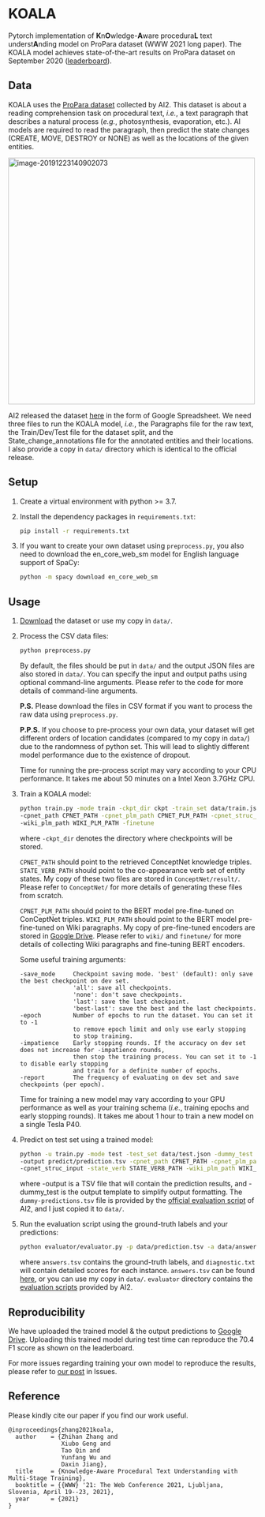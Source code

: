 # KOALA
Pytorch implementation of **K**n**O**wledge-**A**ware procedura**L** text underst**A**nding model on ProPara dataset (WWW 2021 long paper). The KOALA model achieves state-of-the-art results on ProPara dataset on September 2020 ([leaderboard](https://leaderboard.allenai.org/propara/submissions/public)).

## Data

KOALA uses the [ProPara dataset](http://data.allenai.org/propara/) collected by AI2. This dataset is about a reading comprehension task on procedural text, *i.e.*, a text paragraph that describes a natural process (*e.g.*, photosynthesis, evaporation, etc.). AI models are required to read the paragraph, then predict the state changes (CREATE, MOVE, DESTROY or NONE) as well as the locations of the given entities.

<img src="./image/propara.png" alt="image-20191223140902073" width=500 />

AI2 released the dataset [here](https://docs.google.com/spreadsheets/d/1x5Ct8EmQs2hVKOYX7b2nS0AOoQi4iM7H9d9isXRDwgM/edit#gid=832930347) in the form of Google Spreadsheet. We need three files to run the KOALA model, *i.e.*, the Paragraphs file for the raw text, the Train/Dev/Test file for the dataset split, and the State_change_annotations file for the annotated entities and their locations. I also provide a copy in `data/` directory which is identical to the official release.

## Setup

1. Create a virtual environment with python >= 3.7.

2. Install the dependency packages in `requirements.txt`:

   ```bash
   pip install -r requirements.txt
   ```

3. If you want to create your own dataset using `preprocess.py`, you also need to download the en_core_web_sm model for English language support of SpaCy:

   ```bash
   python -m spacy download en_core_web_sm
   ```

## Usage

1. [Download](https://docs.google.com/spreadsheets/d/1x5Ct8EmQs2hVKOYX7b2nS0AOoQi4iM7H9d9isXRDwgM/edit#gid=832930347) the dataset or use my copy in `data/`.

2. Process the CSV data files:

   ```bash
   python preprocess.py
   ```

   By default, the files should be put in `data/` and the output JSON files are also stored in `data/`. You can specify the input and output paths using optional command-line arguments. Please refer to the code for more details of command-line arguments.
   
   **P.S.** Please download the files in CSV format if you want to process the raw data using `preprocess.py`.
   
   **P.P.S.** If you choose to pre-process your own data, your dataset will get different orders of location candidates (compared to my copy in `data/`) due to the randomness of python set. This will lead to slightly different model performance due to the existence of dropout.

   Time for running the pre-process script may vary according to your CPU performance. It takes me about 50 minutes on a Intel Xeon 3.7GHz CPU.

3. Train a KOALA model:

   ```bash
   python train.py -mode train -ckpt_dir ckpt -train_set data/train.json -dev_set data/dev.json\
   -cpnet_path CPNET_PATH -cpnet_plm_path CPNET_PLM_PATH -cpnet_struc_input -state_verb STATE_VERB_PATH\
   -wiki_plm_path WIKI_PLM_PATH -finetune
   ```

   where `-ckpt_dir` denotes the directory where checkpoints will be stored.

   `CPNET_PATH` should point to the retrieved ConceptNet knowledge triples.  `STATE_VERB_PATH` should point to the co-appearance verb set of entity states. My copy of these two files are stored in `ConceptNet/result/`. Please refer to `ConceptNet/` for more details of generating these files from scratch.

   `CPNET_PLM_PATH` should point to the BERT model pre-fine-tuned on ConCeptNet triples. `WIKI_PLM_PATH` should point to the BERT model pre-fine-tuned on Wiki paragraphs. My copy of pre-fine-tuned encoders are stored in [Google Drive](https://drive.google.com/drive/folders/1i0rFPx5DKUXXgoaqlyYsEHLqPonz1yWF?usp=sharing). Please refer to `wiki/` and `finetune/` for more details of collecting Wiki paragraphs and fine-tuning BERT encoders.

   Some useful training arguments:

   ```
   -save_mode     Checkpoint saving mode. 'best' (default): only save the best checkpoint on dev set. 
                  'all': save all checkpoints. 
                  'none': don't save checkpoints.
                  'last': save the last checkpoint.
                  'best-last': save the best and the last checkpoints.
   -epoch         Number of epochs to run the dataset. You can set it to -1 
                  to remove epoch limit and only use early stopping 
                  to stop training.
   -impatience    Early stopping rounds. If the accuracy on dev set does not increase for -impatience rounds, 
                  then stop the training process. You can set it to -1 to disable early stopping 
                  and train for a definite number of epochs.
   -report        The frequency of evaluating on dev set and save checkpoints (per epoch).
   ```

   Time for training a new model may vary according to your GPU performance as well as your training schema (*i.e.*, training epochs and early stopping rounds). It takes me about 1 hour to train a new model on a single Tesla P40.

4. Predict on test set using a trained model:

   ```bash
   python -u train.py -mode test -test_set data/test.json -dummy_test data/dummy-predictions.tsv\
   -output predict/prediction.tsv -cpnet_path CPNET_PATH -cpnet_plm_path CPNET_PLM_PATH\
   -cpnet_struc_input -state_verb STATE_VERB_PATH -wiki_plm_path WIKI_PLM_PATH -restore ckpt/best_checkpoint.pt
   ```

   where -output is a TSV file that will contain the prediction results, and -dummy_test is the output template to simplify output formatting. The `dummy-predictions.tsv` file is provided by the [official evaluation script](https://github.com/allenai/aristo-leaderboard/tree/master/propara/data/test) of AI2, and I just copied it to `data/`.

5. Run the evaluation script using the ground-truth labels and your predictions:

   ```bash
   python evaluator/evaluator.py -p data/prediction.tsv -a data/answers.tsv --diagnostics data/diagnostic.txt
   ```

   where `answers.tsv` contains the ground-truth labels, and `diagnostic.txt` will contain detailed scores for each instance. `answers.tsv` can be found [here](https://github.com/allenai/aristo-leaderboard/tree/master/propara/data/test), or you can use my copy in `data/`. `evaluator` directory contains the [evaluation scripts](https://github.com/allenai/aristo-leaderboard/tree/master/propara/evaluator) provided by AI2.
   

## Reproducibility

We have uploaded the trained model & the output predictions to [Google Drive](https://drive.google.com/drive/folders/1d2lXtF64c-wpCQxrHUyjylnBxI6NK-JO?usp=sharing). Uploading this trained model during test time can reproduce the 70.4 F1 score as shown on the leaderboard.

For more issues regarding training your own model to reproduce the results, please refer to [our post](https://github.com/ytyz1307zzh/KOALA/issues/2) in Issues.

   
## Reference
Please kindly cite our paper if you find our work useful.
   ```
   @inproceedings{zhang2021koala,
     author    = {Zhihan Zhang and
                  Xiubo Geng and
                  Tao Qin and
                  Yunfang Wu and
                  Daxin Jiang},
     title     = {Knowledge-Aware Procedural Text Understanding with Multi-Stage Training},
     booktitle = {{WWW} '21: The Web Conference 2021, Ljubljana, Slovenia, April 19--23, 2021},
     year      = {2021}
   }
   ```

